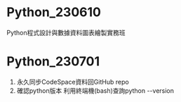 # Python_230610
Python程式設計與數據資料圖表繪製實務班

# Python_230701 
1. 永久同步CodeSpace資料回GitHub repo
2. 確認python版本
   利用終端機(bash)查詢python --version